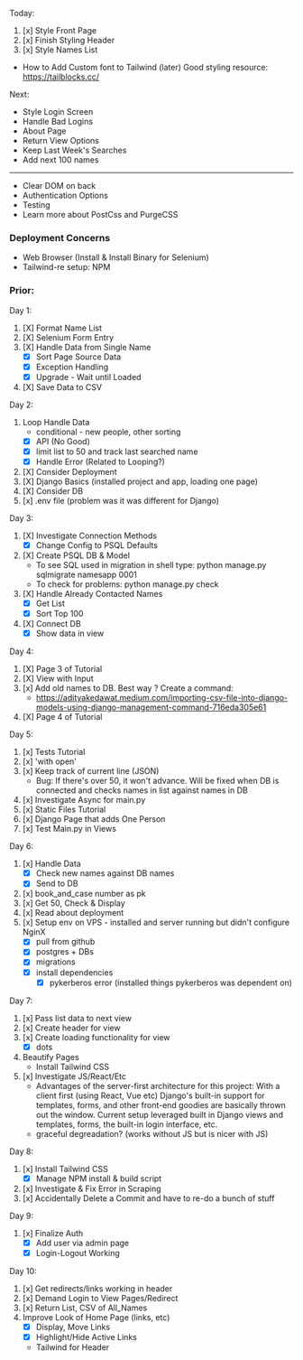 Today: 

1. [x] Style Front Page
2. [x] Finish Styling Header
3. [x] Style Names List
* How to Add Custom font to Tailwind (later)
Good styling resource: https://tailblocks.cc/

Next:

* Style Login Screen
* Handle Bad Logins
* About Page
* Return View Options
* Keep Last Week's Searches
* Add next 100 names
-------- 
* Clear DOM on back
* Authentication Options
* Testing
* Learn more about PostCss and PurgeCSS

### Deployment Concerns
* Web Browser (Install & Install Binary for Selenium)
* Tailwind-re setup: NPM

### Prior: 
Day 1:
1. [X] Format Name List
2. [X] Selenium Form Entry
3. [X] Handle Data from Single Name
    * [X] Sort Page Source Data 
    * [X] Exception Handling
    * [X] Upgrade - Wait until Loaded
4. [X] Save Data to CSV

Day 2:
1. Loop Handle Data
    * conditional - new people, other sorting
    * [x] API (No Good)
    * [X] limit list to 50 and track last searched name
    * [X] Handle Error (Related to Looping?)
2. [X] Consider Deployment
3. [X] Django Basics (installed project and app, loading one page)
4. [X] Consider DB
5. [x] .env file (problem was it was different for Django)

Day 3: 
1. [X] Investigate Connection Methods
    * [X] Change Config to PSQL Defaults
2. [X] Create PSQL DB & Model
    * To see SQL used in migration in shell type: python manage.py sqlmigrate namesapp 0001
    * To check for problems: python manage.py check
3. [X] Handle Already Contacted Names
    * [X] Get List
    * [X] Sort Top 100
4. [X] Connect DB
    * [x] Show data in view

Day 4: 
1. [X] Page 3 of Tutorial
2. [X] View with Input
3. [x] Add old names to DB. Best way ? Create a command:
    * https://adityakedawat.medium.com/importing-csv-file-into-django-models-using-django-management-command-716eda305e61
4. [X] Page 4 of Tutorial

Day 5: 
1. [x] Tests Tutorial 
2. [x] 'with open'
3. [x] Keep track of current line (JSON)
    * Bug: If there's over 50, it won't advance. Will be fixed when DB is connected and checks names in list against names in DB
4. [x] Investigate Async for main.py
5. [x] Static Files Tutorial
6. [x] Django Page that adds One Person
7. [x] Test Main.py in Views

Day 6:
1. [x] Handle Data
    * [x] Check new names against DB names
    * [x] Send to DB
2. [x] book_and_case number as pk
3. [x] Get 50, Check & Display
4. [x] Read about deployment
5. [x] Setup env on VPS - installed and server running but didn't configure NginX
    * [x] pull from github
    * [x] postgres + DBs
    * [x] migrations
    * [x] install dependencies
        * [x] pykerberos error (installed things pykerberos was dependent on)

Day 7:
1. [x] Pass list data to next view
2. [x] Create header for view
3. [x] Create loading functionality for view
    * [x] dots
4. Beautify Pages
    * Install Tailwind CSS
5. [x] Investigate JS/React/Etc
    * Advantages of the server-first architecture for this project: With a client first (using React, Vue etc) Django's built-in support for templates, forms, and other front-end goodies are basically thrown out the window. Current setup leveraged built in Django views and templates, forms, the built-in login interface, etc.
    * graceful degreadation? (works without JS but is nicer with JS)

Day 8:
1. [x] Install Tailwind CSS
    * [x] Manage NPM install & build script
2. [x] Investigate & Fix Error in Scraping
3. [x] Accidentally Delete a Commit and have to re-do a bunch of stuff

Day 9: 
1. [x] Finalize Auth
    * [x] Add user via admin page
    * [x] Login-Logout Working

Day 10:
1. [x] Get redirects/links working in header
2. [x] Demand Login to View Pages/Redirect 
3. [x] Return List, CSV of All_Names
4. Improve Look of Home Page (links, etc)
    * [x] Display, Move Links
    * [x] Highlight/Hide Active Links
    * Tailwind for Header